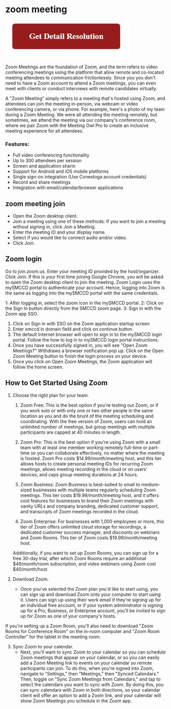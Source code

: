 # zoom meeting

[![zoom meeting](gett-detail.png)](https://icncomputer.com/how-to-join-zoom-meeting/)

Zoom Meetings are the foundation of Zoom, and the term refers to video conferencing meetings using the platform that allow remote and co-located meeting attendees to communication frictionlessly. Since you you don't need to have a Zoom account to attend a Zoom meetings, you can even meet with clients or conduct interviews with remote candidates virtually.

A "Zoom Meeting" simply refers to a meeting that's hosted using Zoom, and attendees can join the meeting in-person, via webcam or video conferencing camera, or via phone. For example, here's a photo of my team during a Zoom Meeting. We were all attending the meeting remotely, but sometimes, we attend the meeting via our company's conference room, where we pair Zoom with the Meeting Owl Pro to create an inclusive meeting experience for all attendees.

### Features:

* Full video conferencing functionality
* Up to 300 attendees per session
* Screen and application sharin
* Support for Android and iOS mobile platforms
* Single sign-on integration (Use Conestoga account credentials)
* Record and share meetings
* Integration with email/calendar/browser applications

## zoom meeting join

* Open the Zoom desktop client.
* Join a meeting using one of these methods: If you want to join a meeting without signing in, click Join a Meeting.
* Enter the meeting ID and your display name. 
* Select if you would like to connect audio and/or video.
* Click Join.

## Zoom login

Go to join.zoom.us. Enter your meeting ID provided by the host/organizer. Click Join. If this is your first time joining Google Chrome, you will be asked to open the Zoom desktop client to join the meeting. Zoom Login uses the mySMCCD portal to authenticate your account. Hence, logging into Zoom is the same as logging into the mySMCCD portal with the same credentials.

1: After logging in, select the zoom icon in the mySMCCD portal.
2: Click on the Sign In button directly from the SMCCD zoom page.
3: Sign in with the Zoom app SSO.
  1. Click on Sign in with SSO on the Zoom application startup screen
  2. Enter smccd in domain field and click on continue button
  3. The default Internet browser will open to sign in to the mySMCCD login portal. Follow the how to log in to mySMCCD login portal instructions.
  4. Once you have successfully signed in, you will see "Open Zoom Meetings?" Withdraws a browser notification pop up. Click on the Open Zoom Meeting button to finish      the login process on your device.
  5. Once you click on Open Zoom Meetings, the Zoom application will follow the home screen.



## How to Get Started Using Zoom

1. Choose the right plan for your team.
   1. Zoom Free: This is the best option if you're testing out Zoom, or if you work solo or with only one or two other people in the same location as you and do the brunt of the meeting scheduling and coordinating. With the free version of Zoom, users can hold an unlimited number of meetings, but group meetings with multiple participants are capped at 40 minutes in length.
  
   2. Zoom Pro: This is the best option if you're using Zoom with a small team with at least one member working remotely full-time or part-time so you can collaborate effectively, no matter where the meeting is hosted. Zoom Pro costs $14.99/month/meeting host, and this tier allows hosts to create personal meeting IDs for recurring Zoom meetings, allows meeting recording in the cloud or on users' devices, and caps group meeting durations at 24 hours.

   3. Zoom Business: Zoom Business is best-suited to small to medium-sized businesses with multiple teams regularly scheduling Zoom meetings. This tier costs $19.99/month/meeting host, and it offers cool features for businesses to brand their Zoom meetings with vanity URLs and company branding, dedicated customer support, and transcripts of Zoom meetings recorded in the cloud.
 
   4. Zoom Enterprise: For businesses with 1,000 employees or more, this tier of Zoom offers unlimited cloud storage for recordings, a dedicated customer success manager, and discounts on webinars and Zoom Rooms. This tier of Zoom costs $19.99/month/meeting host.

    Additionally, if you want to set up Zoom Rooms, you can sign up for a free 30-day trial, after which Zoom Rooms require an additional $49/month/room subscription, and video webinars using Zoom cost $40/month/host.

2. Download Zoom.
   * Once you've selected the Zoom plan you'd like to start using, you can sign up and download Zoom onto your computer to start using it. Users can sign up using their work email if they're signing up for an individual free account, or if your system administrator is signing up for a Pro, Business, or Enterprise account, you'll be invited to sign up for Zoom as one of your company's hosts.

If you're setting up a Zoom Room, you'll also need to download "Zoom Rooms for Conference Room" on the in-room computer and "Zoom Room Controller" for the tablet in the meeting room.

3. Sync Zoom to your calendar.
 	* Next, you'll want to sync Zoom to your calendar so you can schedule Zoom meetings that appear on your calendar, or so you can easily add a Zoom Meeting link to events on your calendar so remote participants can join. To do this, when you're signed into Zoom, navigate to "Settings," then "Meetings," then "Synced Calendars." Then, toggle on "Sync Zoom Meetings from Calendars," and tap to select the calendars you want to sync with Zoom. By doing this, you can sync calendars with Zoom in both directions, so your calendar client will offer an option to add a Zoom link, and your calendar will show Zoom Meetings you schedule in the Zoom app.
